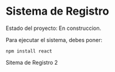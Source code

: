 <h1>Sistema de Registro</h1>

Estado del proyecto: En construccion.

Para ejecutar el sistema, debes poner:

```npm install react```

Sitema de Registro 2
